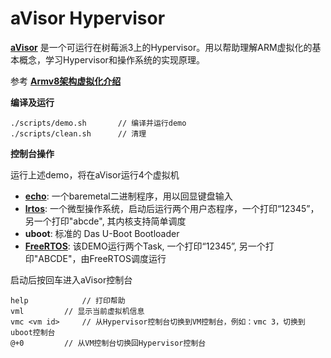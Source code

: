 # aVisor Hypervisor

**[aVisor](https://github.com/calinyara/avisor)** 是一个可运行在树莓派3上的Hypervisor。用以帮助理解ARM虚拟化的基本概念，学习Hypervisor和操作系统的实现原理。

参考  [**Armv8架构虚拟化介绍**](https://calinyara.github.io/technology/2019/11/03/armv8-virtualization.html)

**编译及运行**

```
./scripts/demo.sh		// 编译并运行demo
./scripts/clean.sh		// 清理
```

**控制台操作**

运行上述demo，将在aVisor运行4个虚拟机
- **[echo](https://github.com/calinyara/avisor/tree/main/guests/echo)**:  一个baremetal二进制程序，用以回显键盘输入
- **[lrtos](https://github.com/calinyara/avisor/tree/main/guests/lrtos)**: 一个微型操作系统，启动后运行两个用户态程序，一个打印“12345”， 另一个打印"abcde", 其内核支持简单调度
- **uboot**: 标准的 Das U-Boot Bootloader
- **[FreeRTOS](https://github.com/hacker-jie/freertos-raspi3)**: 该DEMO运行两个Task, 一个打印“12345”, 另一个打印"ABCDE"，由FreeRTOS调度运行 

启动后按回车进入aVisor控制台

```
help			// 打印帮助
vml			// 显示当前虚拟机信息
vmc <vm id>		// 从Hypervisor控制台切换到VM控制台，例如：vmc 3，切换到uboot控制台
@+0			// 从VM控制台切换回Hypervisor控制台
```

